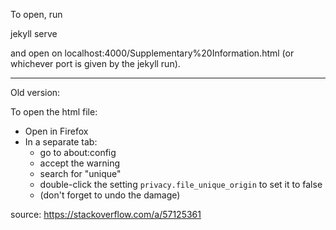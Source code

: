 


To open, run

jekyll serve

and open on localhost:4000/Supplementary%20Information.html (or whichever port is given by the jekyll run).


-----------------

Old version:

To open the html file:
 - Open in Firefox
 - In a separate tab:
   - go to about:config
   - accept the warning
   - search for "unique"
   - double-click the setting `privacy.file_unique_origin` to set it to false
   - (don't forget to undo the damage)

source: https://stackoverflow.com/a/57125361
